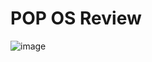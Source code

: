 # POP OS Review

![image](https://user-images.githubusercontent.com/6799186/160264351-44b82b7f-d8e8-47a3-ae5c-971d50f31f65.png)

